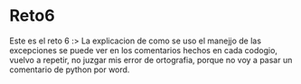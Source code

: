 # Reto6
Este es el reto 6 :>
La explicacion de como se uso el manejjo de las excepciones se puede ver en los comentarios hechos en cada codogio, vuelvo a repetir, no juzgar mis error de ortografia, porque no voy a pasar un comentario de python por word.
